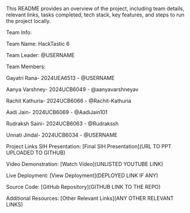 This README provides an overview of the project, including team details, relevant links, tasks completed, tech stack, key features, and steps to run the project locally.

Team Info:

Team Name: HackTastic 6

Team Leader: @USERNAME

Team Members:

Gayatri Rana- 2024UEA6513 - @USERNAME

Aanya Varshney- 2024UCB6049 - @aanyavarshneyav

Rachit Kathuria- 2024UCB6066 - @Rachit-Kathuria

Aadi Jain- 2024UCB6069 - @AadiJain101

Rudraksh Saini- 2024UCB6063 - @Rudrakssh

Unnati Jindal- 2024UCB6034 - @USERNAME

Project Links
SIH Presentation: [Final SIH Presentation](URL TO PPT UPLOADED TO GITHUB)

Video Demonstration: [Watch Video](UNLISTED YOUTUBE LINK)

Live Deployment: [View Deployment](DEPLOYED LINK IF ANY)

Source Code: [GitHub Repository](GITHUB LINK TO THE REPO)

Additional Resources: [Other Relevant Links](ANY OTHER RELEVANT LINKS)
